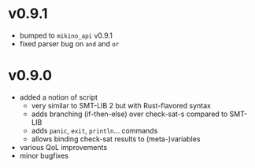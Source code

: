 # v0.9.1

- bumped to `mikino_api` v0.9.1
- fixed parser bug on `and` and `or`

# v0.9.0

- added a notion of script
	- very similar to SMT-LIB 2 but with Rust-flavored syntax
	- adds branching (if-then-else) over check-sat-s compared to SMT-LIB
	- adds `panic`, `exit`, `println`... commands
	- allows binding check-sat results to (meta-)variables
- various QoL improvements
- minor bugfixes
